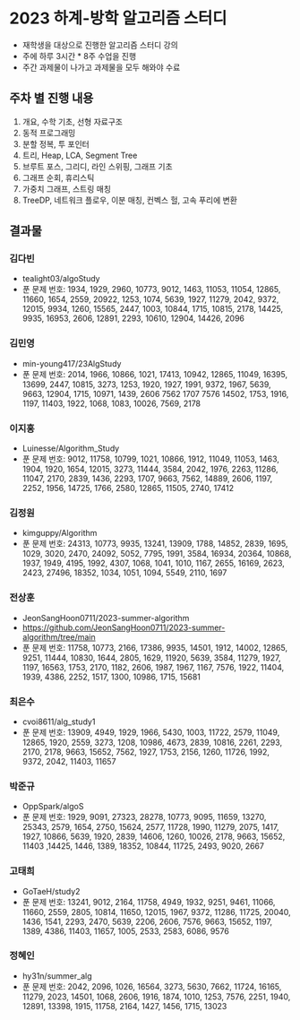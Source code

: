 # 2023 하계-방학 알고리즘 스터디

- 재학생을 대상으로 진행한 알고리즘 스터디 강의
- 주에 하루 3시간 * 8주 수업을 진행
- 주간 과제물이 나가고 과제물을 모두 해와야 수료

## 주차 별 진행 내용

1. 개요, 수학 기초, 선형 자료구조
2. 동적 프로그래밍
3. 분할 정복, 투 포인터
4. 트리, Heap, LCA, Segment Tree
5. 브루트 포스, 그리디, 라인 스위핑, 그래프 기초
6. 그래프 순회, 휴리스틱
7. 가중치 그래프, 스트링 매칭
8. TreeDP, 네트워크 플로우, 이분 매칭, 컨벡스 헐, 고속 푸리에 변환

## 결과물

### 김다빈

- tealight03/algoStudy
- 푼 문제 번호: 1934, 1929, 2960, 10773, 9012, 1463, 11053, 11054, 12865, 11660, 1654, 2559, 20922, 1253, 1074, 5639, 1927, 11279, 2042, 9372, 12015, 9934, 1260, 15565, 2447, 1003, 10844, 1715, 10815, 2178, 14425, 9935, 16953, 2606, 12891, 2293, 10610, 12904, 14426, 2096

### 김민영
- min-young417/23AlgStudy
- 푼 문제 번호: 2014, 1966, 10866, 1021, 17413, 10942, 12865, 11049, 16395, 13699, 2447, 10815, 3273, 1253, 1920, 1927, 1991, 9372, 1967, 5639, 9663, 12904, 1715, 10971, 1439, 2606 7562 1707 7576 14502, 1753, 1916, 1197, 11403, 1922, 1068, 1083, 10026, 7569, 2178

### 이지홍
- Luinesse/Algorithm_Study
- 푼 문제 번호: 9012, 11758, 10799, 1021, 10866, 1912, 11049, 11053, 1463, 1904, 1920, 1654, 12015, 3273, 11444, 3584, 2042, 1976, 2263, 11286, 11047, 2170, 2839, 1436, 2293, 1707, 9663, 7562, 14889, 2606, 1197, 2252, 1956, 14725, 1766, 2580, 12865, 11505, 2740, 17412

### 김정원
- kimguppy/Algorithm
- 푼 문제 번호: 24313, 10773, 9935, 13241, 13909, 1788, 14852, 2839, 1695, 1029, 3020, 2470, 24092, 5052, 7795, 1991, 3584, 16934, 20364, 10868, 1937, 1949, 4195, 1992, 4307, 1068, 1041, 1010, 1167, 2655, 16169, 2623, 2423, 27496, 18352, 1034, 1051, 1094, 5549, 2110, 1697

### 전상훈
- JeonSangHoon0711/2023-summer-algorithm
- https://github.com/JeonSangHoon0711/2023-summer-algorithm/tree/main
- 푼 문제 번호: 11758, 10773, 2166, 17386, 9935, 14501, 1912, 14002, 12865, 9251, 11444, 10830, 1644, 2805, 1629, 11920, 5639, 3584, 11279, 1927, 1197, 16563, 1753, 2170, 1182, 2606, 1987, 1967, 1167, 7576, 1922, 11404, 1939, 4386, 2252, 1517, 1300, 10986, 1715, 15681

### 최은수
- cvoi8611/alg_study1
- 푼 문제 번호: 13909, 4949, 1929, 1966, 5430, 1003, 11722, 2579, 11049, 12865, 1920, 2559, 3273, 1208, 10986, 4673, 2839, 10816, 2261, 2293, 2170, 2178, 9663, 15652, 7562, 1927, 1753, 2156, 1260, 11726, 1992, 9372, 2042, 11403, 11657

### 박준규
- OppSpark/algoS
- 푼 문제 번호: 1929, 9091, 27323, 28278, 10773, 9095, 11659, 13270, 25343, 2579, 1654, 2750, 15624, 2577, 11728, 1990, 11279, 2075, 1417, 1927, 10866, 5639, 1920, 2839, 14606, 1260, 10026, 2178, 9663, 15652, 11403 ,14425, 1446, 1389, 18352, 10844, 11725, 2493, 9020, 2667

### 고태희
- GoTaeH/study2
- 푼 문제 번호: 13241, 9012, 2164, 11758, 4949, 1932, 9251, 9461, 11066, 11660, 2559, 2805, 10814, 11650, 12015, 1967, 9372, 11286, 11725, 20040, 1436, 1541, 2293, 2470, 5639, 2206, 2606, 7576, 9663, 15652, 1197, 1389, 4386, 11403, 11657, 1005, 2533, 2583, 6086, 9576

### 정혜인
- hy31n/summer_alg
- 푼 문제 번호: 2042, 2096, 1026, 16564, 3273, 5630, 7662, 11724, 16165, 11279, 2023, 14501, 1068, 2606, 1916, 1874, 1010, 1253, 7576, 2251, 1940, 12891, 13398, 1915, 11758, 2164, 1427, 1456, 1715, 13023
